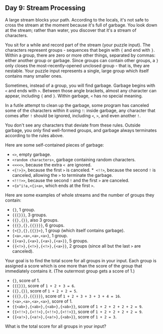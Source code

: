 ## Day 9: Stream Processing ##

A large stream blocks your path. According to the locals, it's not safe to cross the stream at the 
moment because it's full of garbage. You look down at the stream; rather than water, you discover 
that it's a stream of characters.

You sit for a while and record part of the stream (your puzzle input). The characters represent 
groups - sequences that begin with ```{``` and end with ```}```. Within a group, there are zero or 
more other things, separated by commas: either another group or garbage. Since groups can contain 
other groups, a ```}``` only closes the most-recently-opened unclosed group - that is, they are 
nestable. Your puzzle input represents a single, large group which itself contains many smaller 
ones.

Sometimes, instead of a group, you will find garbage. Garbage begins with ```<``` and ends with 
```>```. Between those angle brackets, almost any character can appear, including ```{``` and 
```}```. Within garbage, ```<``` has no special meaning.

In a futile attempt to clean up the garbage, some program has canceled some of the characters within 
it using ```!```: inside garbage, any character that comes after ```!``` should be ignored, 
including ```<```, ```>```, and even another ```!```.

You don't see any characters that deviate from these rules. Outside garbage, you only find 
well-formed groups, and garbage always terminates according to the rules above.

Here are some self-contained pieces of garbage:

* ```<>```, empty garbage.
* ```<random characters>```, garbage containing random characters.
* ```<<<<>```, because the extra ```< ```are ignored.
* ```<{!>}>```, because the first ```>``` is canceled.
*``` <!!>```, because the second ```!``` is canceled, allowing the ```>``` to terminate the garbage.
* ```<!!!>>```, because the second ```!``` and the first ```>``` are canceled.
* ```<{o"i!a,<{i<a>```, which ends at the first ```>```.

Here are some examples of whole streams and the number of groups they contain:

* ```{}```, 1 group.
* ```{{{}}}```, 3 groups.
* ```{{},{}}```, also 3 groups.
* ```{{{},{},{{}}}}```, 6 groups.
* ```{<{},{},{{}}>}```, 1 group (which itself contains garbage).
* ```{<a>,<a>,<a>,<a>}```, 1 group.
* ```{{<a>},{<a>},{<a>},{<a>}}```, 5 groups.
* ```{{<!>},{<!>},{<!>},{<a>}}```, 2 groups (since all but the last ```>``` are canceled).

Your goal is to find the total score for all groups in your input. Each group is assigned a score 
which is one more than the score of the group that immediately contains it. (The outermost group 
gets a score of 1.)

* ```{}```, score of 1.
* ```{{{}}}```, score of ```1 + 2 + 3 = 6```.
* ```{{},{}}```, score of ```1 + 2 + 2 = 5```.
* ```{{{},{},{{}}}}```, score of ```1 + 2 + 3 + 3 + 3 + 4 = 16```.
* ```{<a>,<a>,<a>,<a>}```, score of 1.
* ```{{<ab>},{<ab>},{<ab>},{<ab>}}```, score of ```1 + 2 + 2 + 2 + 2 = 9```.
* ```{{<!!>},{<!!>},{<!!>},{<!!>}}```, score of ```1 + 2 + 2 + 2 + 2 = 9```.
* ```{{<a!>},{<a!>},{<a!>},{<ab>}}```, score of ```1 + 2 = 3```.

What is the total score for all groups in your input?

